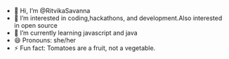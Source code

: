 - 👋 Hi, I’m @RitvikaSavanna
- 👀 I’m interested in coding,hackathons, and development.Also interested in open source 
- 🌱 I’m currently learning javascript and java
- 😄 Pronouns: she/her
- ⚡ Fun fact: Tomatoes are a fruit, not a vegetable.

<!---
RitvikaSavanna/RitvikaSavanna is a ✨ special ✨ repository because its `README.md` (this file) appears on your GitHub profile.
You can click the Preview link to take a look at your changes.
--->
